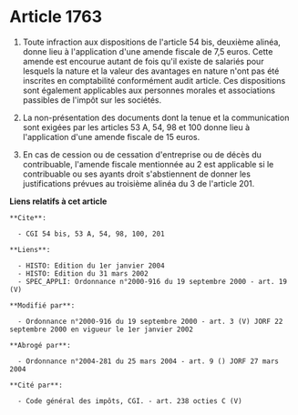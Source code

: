# Article 1763

1. Toute infraction aux dispositions de l'article 54 bis, deuxième alinéa, donne lieu à l'application d'une amende fiscale de
7,5 euros. Cette amende est encourue autant de fois qu'il existe de salariés pour lesquels la nature et la valeur des
avantages en nature n'ont pas été inscrites en comptabilité conformément audit article. Ces dispositions sont également
applicables aux personnes morales et associations passibles de l'impôt sur les sociétés.

2. La non-présentation des documents dont la tenue et la communication sont exigées par les articles 53 A, 54, 98 et 100
donne lieu à l'application d'une amende fiscale de 15 euros.

3. En cas de cession ou de cessation d'entreprise ou de décès du contribuable, l'amende fiscale mentionnée au 2 est
applicable si le contribuable ou ses ayants droit s'abstiennent de donner les justifications prévues au troisième alinéa du 3
de l'article 201.

**Liens relatifs à cet article**

	**Cite**:

	  - CGI 54 bis, 53 A, 54, 98, 100, 201

	**Liens**:

	  - HISTO: Edition du 1er janvier 2004
	  - HISTO: Edition du 31 mars 2002
	  - SPEC_APPLI: Ordonnance n°2000-916 du 19 septembre 2000 - art. 19 (V)

	**Modifié par**:

	  - Ordonnance n°2000-916 du 19 septembre 2000 - art. 3 (V) JORF 22 septembre 2000 en vigueur le 1er janvier 2002

	**Abrogé par**:

	  - Ordonnance n°2004-281 du 25 mars 2004 - art. 9 () JORF 27 mars 2004

	**Cité par**:

	  - Code général des impôts, CGI. - art. 238 octies C (V)
